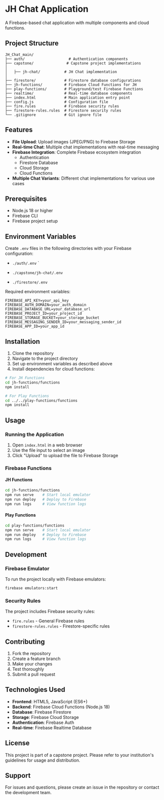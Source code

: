 # JH Chat Application

A Firebase-based chat application with multiple components and cloud functions.

## Project Structure

```
JH_Chat_main/
├── auth/                    # Authentication components
├── capstone/               # Capstone project implementations
│           
│   ├── jh-chat/           # JH Chat implementation
│     
├── firestore/             # Firestore database configurations
├── jh-functions/          # Firebase Cloud Functions for JH
├── play-functions/        # Playground/test Firebase Functions
├── realtime/              # Real-time database components
├── index.html             # Main application entry point
├── config.js              # Configuration file
├── fire.rules             # Firebase security rules
├── firestore-rules.rules  # Firestore security rules
└── .gitignore             # Git ignore file
```

## Features

- **File Upload**: Upload images (JPEG/PNG) to Firebase Storage
- **Real-time Chat**: Multiple chat implementations with real-time messaging
- **Firebase Integration**: Complete Firebase ecosystem integration
  - Authentication
  - Firestore Database
  - Cloud Storage
  - Cloud Functions
- **Multiple Chat Variants**: Different chat implementations for various use cases

## Prerequisites

- Node.js 18 or higher
- Firebase CLI
- Firebase project setup

## Environment Variables

Create `.env` files in the following directories with your Firebase configuration:

- `./auth/.env`
`
- `./capstone/jh-chat/.env`

- `./firestore/.env`

Required environment variables:
```
FIREBASE_API_KEY=your_api_key
FIREBASE_AUTH_DOMAIN=your_auth_domain
FIREBASE_DATABASE_URL=your_database_url
FIREBASE_PROJECT_ID=your_project_id
FIREBASE_STORAGE_BUCKET=your_storage_bucket
FIREBASE_MESSAGING_SENDER_ID=your_messaging_sender_id
FIREBASE_APP_ID=your_app_id
```

## Installation

1. Clone the repository
2. Navigate to the project directory
3. Set up environment variables as described above
4. Install dependencies for cloud functions:

```bash
# For JH Functions
cd jh-functions/functions
npm install

# For Play Functions
cd ../../play-functions/functions
npm install
```

## Usage

### Running the Application

1. Open `index.html` in a web browser
2. Use the file input to select an image
3. Click "Upload" to upload the file to Firebase Storage

### Firebase Functions

#### JH Functions
```bash
cd jh-functions/functions
npm run serve    # Start local emulator
npm run deploy   # Deploy to Firebase
npm run logs     # View function logs
```

#### Play Functions
```bash
cd play-functions/functions
npm run serve    # Start local emulator
npm run deploy   # Deploy to Firebase
npm run logs     # View function logs
```

## Development

### Firebase Emulator

To run the project locally with Firebase emulators:

```bash
firebase emulators:start
```

### Security Rules

The project includes Firebase security rules:
- `fire.rules` - General Firebase rules
- `firestore-rules.rules` - Firestore-specific rules

## Contributing

1. Fork the repository
2. Create a feature branch
3. Make your changes
4. Test thoroughly
5. Submit a pull request

## Technologies Used

- **Frontend**: HTML5, JavaScript (ES6+)
- **Backend**: Firebase Cloud Functions (Node.js 18)
- **Database**: Firebase Firestore
- **Storage**: Firebase Cloud Storage
- **Authentication**: Firebase Auth
- **Real-time**: Firebase Realtime Database

## License

This project is part of a capstone project. Please refer to your institution's guidelines for usage and distribution.

## Support

For issues and questions, please create an issue in the repository or contact the development team.
